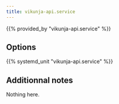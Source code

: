 ```yaml
---
title: vikunja-api.service
---
```


{{% provided_by "vikunja-api.service" %}}

## Options

{{% systemd_unit "vikunja-api.service" %}}

## Additionnal notes

Nothing here.
